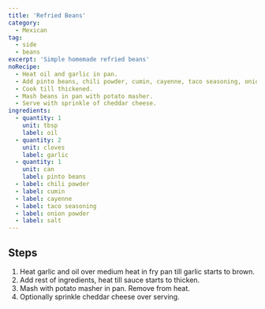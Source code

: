 ```yaml
---
title: 'Refried Beans'
category:
  - Mexican
tag:
  - side
  - beans
excerpt: 'Simple homemade refried beans'
noRecipe:
  - Heat oil and garlic in pan.
  - Add pinto beans, chili powder, cumin, cayenne, taco seasoning, onion powder and salt.
  - Cook till thickened.
  - Mash beans in pan with potato masher.
  - Serve with sprinkle of cheddar cheese.
ingredients:
  - quantity: 1
    unit: tbsp
    label: oil
  - quantity: 2
    unit: cloves
    label: garlic
  - quantity: 1
    unit: can
    label: pinto beans
  - label: chili powder
  - label: cumin
  - label: cayenne
  - label: taco seasoning
  - label: onion powder
  - label: salt
---
```


## Steps

1. Heat garlic and oil over medium heat in fry pan till garlic starts to brown.
2. Add rest of ingredients, heat till sauce starts to thicken.
3. Mash with potato masher in pan. Remove from heat.
4. Optionally sprinkle cheddar cheese over serving.
